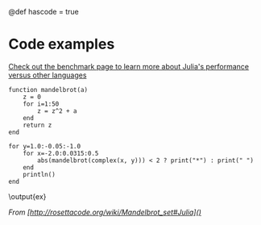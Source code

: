 @def hascode = true

# Code examples

[Check out the benchmark page to learn more about Julia's performance versus other languages](https://julialang.org/benchmarks/)

```julia:ex
function mandelbrot(a)
    z = 0
    for i=1:50
        z = z^2 + a
    end
    return z
end

for y=1.0:-0.05:-1.0
    for x=-2.0:0.0315:0.5
        abs(mandelbrot(complex(x, y))) < 2 ? print("*") : print(" ")
    end
    println()
end
```

\output{ex}

_From [http://rosettacode.org/wiki/Mandelbrot_set#Julia]()_

